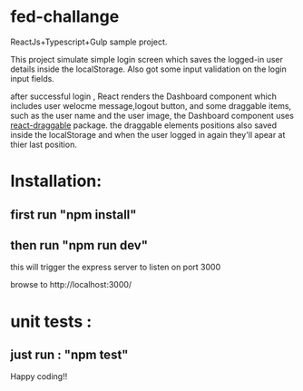 # fed-challange
ReactJs+Typescript+Gulp sample project.

This project simulate simple login screen which saves the logged-in user details inside the localStorage.
Also got some input validation on the login input fields.

after successful login , React renders the Dashboard component which includes user welocme message,logout button,
and some draggable items, such as the user name and the user image,
the Dashboard component uses [react-draggable](https://github.com/mzabriskie/react-draggable) package.
the draggable elements positions also saved inside the localStorage and when the user logged in again they'll apear at thier last
position.


# Installation:
 ## first run "npm install"
 ## then run "npm run dev" 
 this will trigger the express server to listen on port 3000
 
 browse to http://localhost:3000/
 
 # unit tests : 
  ## just run : "npm test"
  
  Happy coding!!
